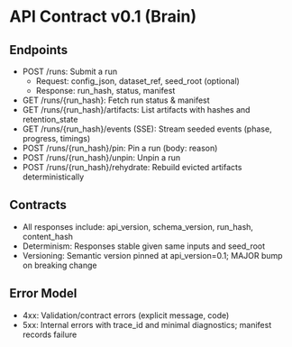 # API Contract v0.1 (Brain)

## Endpoints
- POST /runs: Submit a run
  - Request: config_json, dataset_ref, seed_root (optional)
  - Response: run_hash, status, manifest
- GET /runs/{run_hash}: Fetch run status & manifest
- GET /runs/{run_hash}/artifacts: List artifacts with hashes and retention_state
- GET /runs/{run_hash}/events (SSE): Stream seeded events (phase, progress, timings)
- POST /runs/{run_hash}/pin: Pin a run (body: reason)
- POST /runs/{run_hash}/unpin: Unpin a run
- POST /runs/{run_hash}/rehydrate: Rebuild evicted artifacts deterministically

## Contracts
- All responses include: api_version, schema_version, run_hash, content_hash
- Determinism: Responses stable given same inputs and seed_root
- Versioning: Semantic version pinned at api_version=0.1; MAJOR bump on breaking change

## Error Model
- 4xx: Validation/contract errors (explicit message, code)
- 5xx: Internal errors with trace_id and minimal diagnostics; manifest records failure
